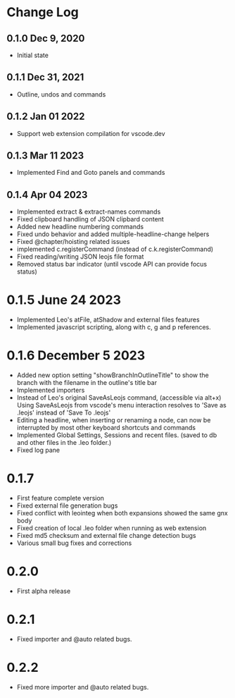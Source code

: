 # Change Log

## 0.1.0 Dec 9, 2020

- Initial state

## 0.1.1 Dec 31, 2021

- Outline, undos and commands

## 0.1.2 Jan 01 2022

- Support web extension compilation for vscode.dev

## 0.1.3 Mar 11 2023

- Implemented Find and Goto panels and commands

## 0.1.4 Apr 04 2023

- Implemented extract & extract-names commands
- Fixed clipboard handling of JSON clipbard content
- Added new headline numbering commands
- Fixed undo behavior and added multiple-headline-change helpers
- Fixed @chapter/hoisting related issues
- implemented c.registerCommand (instead of c.k.registerCommand)
- Fixed reading/writing JSON leojs file format
- Removed status bar indicator (until vscode API can provide focus status)

# 0.1.5 June 24 2023

- Implemented Leo's atFile, atShadow and external files features
- Implemented javascript scripting, along with c, g and p references.

# 0.1.6 December 5 2023

- Added new option setting "showBranchInOutlineTitle" to show the branch with the filename in the outline's title bar
- Implemented importers
- Instead of Leo's original SaveAsLeojs command, (accessible via alt+x) Using SaveAsLeojs from vscode's menu interaction resolves to 'Save as .leojs' instead of 'Save To .leojs'
- Editing a headline, when inserting or renaming a node, can now be interrupted by most other keyboard shortcuts and commands
- Implemented Global Settings, Sessions and recent files. (saved to db and other files in the .leo folder.)
- Fixed log pane

# 0.1.7

- First feature complete version
- Fixed external file generation bugs
- Fixed conflict with leointeg when both expansions showed the same gnx body
- Fixed creation of local .leo folder when running as web extension
- Fixed md5 checksum and external file change detection bugs
- Various small bug fixes and corrections

# 0.2.0 

- First alpha release

# 0.2.1

- Fixed importer and @auto related bugs.

# 0.2.2

- Fixed more importer and @auto related bugs.
